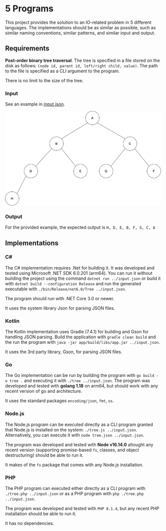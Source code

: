 # 5 Programs

This project provides the solution to an IO-related problem in 5 different languages. The implementations should be as similar as possible, such as similar naming conventions, similar patterns, and similar input and output.

## Requirements

**Post-order binary tree traversal**. The tree is specified in a file stored on the disk as follows:
`(node id, parent id, left/right child, value)`. The path to the file is specified as a CLI argument to the program.

There is no limit to the size of the tree.

### Input

See an example in [input.json](input.json).

![Example input](input.png)

### Output

For the provided example, the expected output is `H, D, E, B, F, G, C, A`

## Implementations

### C#

The C# implementation requires .Net for building it. It was developed and tested using Microsoft .NET SDK 6.0.201 (arm64). You can run it without building the project using the command `dotnet run ../input.json` or build it with `dotnet build --configuration Release` and run the generated executable with `./bin/Release/net6.0/Tree ../input.json`.

The program should run with .NET Core 3.0 or newer.

It uses the system library Json for parsing JSON files.

### Kotlin

The Kotlin implementation uses Gradle (7.4.1) for building and Gson for handling JSON parsing. Build the application with `gradle clean build` and the run the program with `java -jar app/build/libs/app.jar ../input.json`.

It uses the 3rd party library, Gson, for parsing JSON files.

### Go

The Go implementation can be run by building the program with `go build -o tree .` and executing it with `./tree ../input.json`. The program was developed and tested with **golang 1.18** on arm64, but should work with any recent version of go and architecture.

It uses the standard packages `encoding/json`, `fmt`, `os`.

### Node.js

The Node.js program can be executed directly as a CLI program granted that Node.js is installed on the system: `./tree.js ../input.json`. Alternatively, you can execute it with `node tree.json ../input.json`.

The program was developed and tested with **Node v16.14.0** altought any recent version (supporting promise-based `fs`, classes, and object destructuring) should be able to run it.

It makes of the `fs` package that comes with any Node.js installation.

### PHP

The PHP program can executed either directly as a CLI program with `./tree.php ../input.json` or as a PHP program with `php ./tree.php ../input.json`.

The program was developed and tested with `PHP 8.1.4`, but any recent PHP installation should be able to run it.

It has no dependencies.
